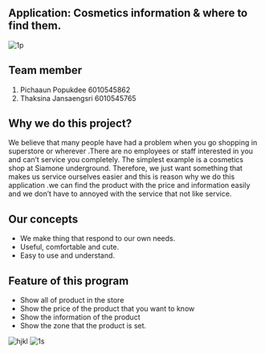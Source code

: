 ## Application: Cosmetics information & where to find them. 
![1p](https://user-images.githubusercontent.com/32285839/32406404-6f10c2a4-c1aa-11e7-9676-7e0b767a89ad.jpg)

## Team member
1. Pichaaun Popukdee	6010545862 
2. Thaksina Jansaengsri 	6010545765

## Why we do this project? 
  We believe that many people have had a problem when you go shopping in superstore or wherever .There are no employees or staff interested in you and can’t service you completely. The simplest example is a cosmetics shop at Siamone underground. Therefore, we just want something that makes us service ourselves easier and this is reason why we do this application .we can find the product with the price and information easily and we don’t have to annoyed with the service that not like service.


## Our concepts
  -	We make thing that respond to our own needs.
  -	Useful, comfortable and cute.
  -	Easy to use and understand.


## Feature of this program
-	Show all of product in the store 
-	Show the price of the product that you want to know
-	Show the information of the product
-	Show the zone that the product is set.

 
![hjkl](https://user-images.githubusercontent.com/32285839/32406456-4744e948-c1ab-11e7-8f42-dd19c753130d.png)
![1s](https://github.com/Thaksina/Project/src/image/1.jpg) 
